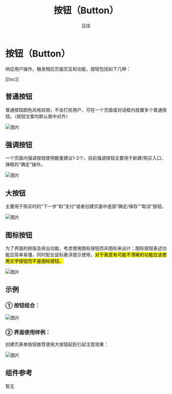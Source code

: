 ﻿---
title: 按钮（Button）
author: 吕佳
sidebarDepth: 0
---

# 按钮（Button）

响应用户操作，触发相应页面交互和功能，按钮包括如下几种：

 [[toc]]

## 普通按钮

普通按钮颜色风格较弱，不会打扰用户，可在一个页面或对话框内放置多个普通按钮。（按钮文案均默认居中对齐）

![图片](http://baiduyun-guideline.bj.bcebos.com/console/widget/button/button-1@2x.png?process=none)

## 强调按钮

一个页面内强调按钮使用数量建议1-2个。目前强调按钮主要用于新建/购买入口、弹框的“确定”操作。

![图片](http://baiduyun-guideline.bj.bcebos.com/console/widget/button/button-2@2x.png?process=none)

## 大按钮

主要用于购买时的“下一步”和“支付”或者创建页面中底部“确定/保存”“取消”按钮。

![图片](http://baiduyun-guideline.bj.bcebos.com/console/widget/button/button-3@2x.png?process=none)

## 图标按钮

为了界面的排版及突出功能，考虑使用图标按钮而非图标来设计；图标按钮表述功能应简单易懂，同时配合鼠标悬浮提示使用，<mark>对于表意有可能不清晰的功能应该使用文字按钮而不是图标按钮。</mark>

![图片](http://baiduyun-guideline.bj.bcebos.com/console/widget/button/button-4@2x.png?process=none)

## 示例

### ① 按钮组合：

![图片](http://baiduyun-guideline.bj.bcebos.com/console/widget/button/button-5@2x.png?process=none)

### ② 界面使用样例：

创建页表单按钮推荐使用大按钮起到引起注意效果：

![图片](http://baiduyun-guideline.bj.bcebos.com/console/widget/button/button-6@2x.png?process=none)

## 组件参考

暂无